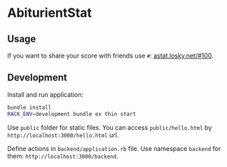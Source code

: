 # AbiturientStat

## Usage

If you want to share your score with friends use `#`: [astat.losky.net/#100](http://astat.losky.net/#100).

## Development

Install and run application:

```bash
bundle install
RACK_ENV=development bundle ex thin start
```

Use `public` folder for static files. You can access `public/hello.html` by `http://localhost:3000/hello.html` url.

Define actions in `backend/application.rb` file. Use namespace `backend` for them: `http://localhost:3000/backend`.

